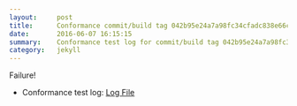 ```yaml
---
layout:     post
title:      Conformance commit/build tag 042b95e24a7a98fc34cfadc838e66ca4960b4426
date:       2016-06-07 16:15:15
summary:    Conformance test log for commit/build tag 042b95e24a7a98fc34cfadc838e66ca4960b4426.
category:   jekyll
---
```


Failure!

- Conformance test log: [Log File](http://s3-us-west-2.amazonaws.com/kraken-e2e-logs/conformance/kraken_042b95e24a7a98fc34cfadc838e66ca4960b4426/build-log.txt)
